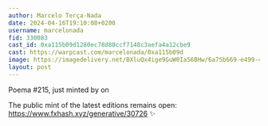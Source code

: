 ```yaml
---
author: Marcelo Terça-Nada
date: 2024-04-16T19:10:08+0200
username: marcelonada
fid: 330083
cast_id: 0xa115b09d1280ec78d80ccf7148c3aefa4a12cbe9
cast: https://warpcast.com/marcelonada/0xa115b09d
image: https://imagedelivery.net/BXluQx4ige9GuW0Ia56BHw/6a75b669-e499-4c2c-bfb3-eb6fcba89200/original
layout: post
---
```

Poema #215, just minted by  on   
   
The public mint of the latest editions remains open: https://www.fxhash.xyz/generative/30726 ✨  

<img src='https://imagedelivery.net/BXluQx4ige9GuW0Ia56BHw/6a75b669-e499-4c2c-bfb3-eb6fcba89200/original' alt='' referrerpolicy='no-referrer'/>